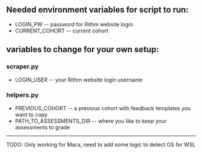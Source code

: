 ## Needed environment variables for script to run:

- LOGIN_PW -- password for Rithm website login
- CURRENT_COHORT -- current cohort

## variables to change for your own setup:

### scraper.py
- LOGIN_USER -- your Rithm website login username

### helpers.py
- PREVIOUS_COHORT -- a previous cohort with feedback templates you want to copy
- PATH_TO_ASSESSMENTS_DIR -- where you like to keep your assessments to grade

---

TODO: Only working for Macs, need to add some logic to detect OS for WSL